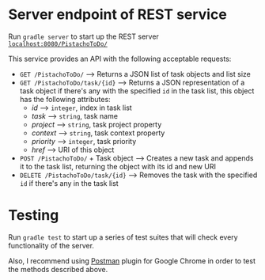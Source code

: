 # Server endpoint of REST service

Run `gradle server` to start up the REST server [`localhost:8080/PistachoToDo/`](localhost:8080/PistachoToDo/)

This service provides an API with the following acceptable requests:

- `GET /PistachoToDo/` --> Returns a JSON list of task objects and list size
- `GET /PistachoToDo/task/{id}` --> Returns a JSON representation of a task object if there's any with the specified `id` in the task list, this object has the following attributes:
  - *id* --> `integer`, index in task list
  - *task* --> `string`, task name
  - *project* --> `string`, task project property
  - *context* --> `string`, task context property
  - *priority* --> `integer`, task priority
  - *href* --> URI of this object
- `POST /PistachoToDo/` + Task object --> Creates a new task and appends it to the task list, returning the object with its id and new URI
- `DELETE /PistachoToDo/task/{id}` --> Removes the task with the specified `id` if there's any in the task list

# Testing

Run `gradle test` to start up a series of test suites that will check every functionality of the server.

Also, I recommend using [Postman](https://chrome.google.com/webstore/detail/postman-rest-client/fdmmgilgnpjigdojojpjoooidkmcomcm) plugin for Google Chrome in order to test the methods described above.
